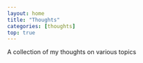 ```yaml
---
layout: home
title: "Thoughts"
categories: [thoughts]
top: true
---
```


A collection of my thoughts on various topics
